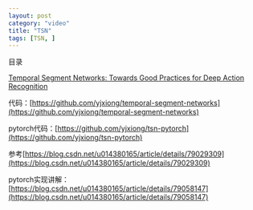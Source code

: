 ```yaml
---
layout: post
category: "video"
title: "TSN"
tags: [TSN, ]
---
```


目录

<!-- TOC -->


<!-- /TOC -->

[Temporal Segment Networks: Towards Good Practices for Deep Action Recognition](https://arxiv.org/abs/1608.00859)

代码：[https://github.com/yjxiong/temporal-segment-networks](https://github.com/yjxiong/temporal-segment-networks)

pytorch代码：[https://github.com/yjxiong/tsn-pytorch](https://github.com/yjxiong/tsn-pytorch)

参考[https://blog.csdn.net/u014380165/article/details/79029309](https://blog.csdn.net/u014380165/article/details/79029309)

pytorch实现讲解：[https://blog.csdn.net/u014380165/article/details/79058147](https://blog.csdn.net/u014380165/article/details/79058147)

